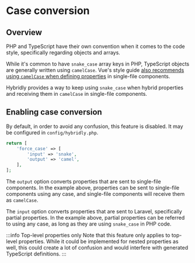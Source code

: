 # Case conversion

## Overview

PHP and TypeScript have their own convention when it comes to the code style, specifically regarding objects and arrays. 

While it's common to have `snake_case` array keys in PHP, TypeScript objects are generally written using `camelCase`. Vue's style guide [also recommends using `camelCase` when defining properties](https://eslint.vuejs.org/rules/prop-name-casing.html) in single-file components.

Hybridly provides a way to keep using `snake_case` when hybrid properties and receiving them in `camelCase` in single-file components.

## Enabling case conversion

By default, in order to avoid any confusion, this feature is disabled. It may be configured in `config/hybridly.php`.

```php
return [
    'force_case' => [
        'input' => 'snake',
        'output' => 'camel',
    ],
];
```

The `output` option converts properties that are sent to single-file components. In the example above, properties can be sent to single-file components using any case, and single-file components will receive them as `camelCase`.

The `input` option converts properties that are sent to Laravel, specifically partial properties. In the example above, partial properties can be referred to using any case, as long as they are using `snake_case` in PHP code.

:::info Top-level properties only
Note that this feature only applies to top-level properties. While it could be implemented for nested properties as well, this could create a lot of confusion and would interfere with generated TypeScript definitions.
:::

